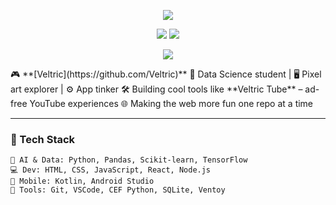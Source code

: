 <!-- Retro Pixel Art Theme -->

<p align="center">
  <img src="https://capsule-render.vercel.app/api?type=rect&color=0:000000,100:111111&height=150&section=header&text=👾%20Welcome%20to%20Veltric's%20Arcade%20Zone!%20👾&fontColor=FFD700&fontSize=30&fontAlignY=35" />
</p>

<p align="center"> <img src="https://github-readme-stats.vercel.app/api?username=Veltric&show_icons=true&theme=tokyonight&hide_title=true" /> <img src="https://github-readme-stats.vercel.app/api/top-langs/?username=Veltric&layout=compact&theme=tokyonight" /> </p>

<p align="center"> <img src="https://capsule-render.vercel.app/api?type=rect&color=0:111111,100:000000&height=80&section=footer&text=✨%20Keep%20Hacking%20in%20Pixel%20Style!%20✨&fontColor=FFD700&fontSize=20" /> </p>
🎮 **[Veltric](https://github.com/Veltric)**  
🧠 Data Science student | 🖥️ Pixel art explorer | ⚙️ App tinker  
🛠️ Building cool tools like **Veltric Tube** – ad-free YouTube experiences  
🌐 Making the web more fun one repo at a time  

---

### 🧱 Tech Stack

```text
🧠 AI & Data: Python, Pandas, Scikit-learn, TensorFlow  
💻 Dev: HTML, CSS, JavaScript, React, Node.js  
📱 Mobile: Kotlin, Android Studio  
🧰 Tools: Git, VSCode, CEF Python, SQLite, Ventoy  

